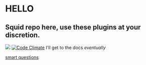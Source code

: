 # HELLO 
Squid repo here, use these plugins at your discretion.
----
[<img src="https://img.shields.io/badge/Support-me!-orange.svg">](https://www.patreon.com/Twentysix26) [![Code Climate](https://codeclimate.com/github/tekulvw/Squid-Plugins/badges/gpa.svg)](https://codeclimate.com/github/tekulvw/Squid-Plugins)
I'll get to the docs *eventually*


[smart questions](http://www.catb.org/esr/faqs/smart-questions.html)